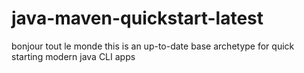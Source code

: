 # java-maven-quickstart-latest
bonjour tout le monde 
 this is an up-to-date base archetype for quick starting modern java CLI apps 
